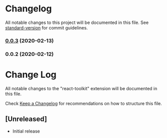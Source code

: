 # Changelog

All notable changes to this project will be documented in this file. See [standard-version](https://github.com/conventional-changelog/standard-version) for commit guidelines.

### [0.0.3](https://github.com/CodersAKL/react-toolkit/compare/v0.0.2...v0.0.3) (2020-02-13)

### 0.0.2 (2020-02-12)

# Change Log

All notable changes to the "react-toolkit" extension will be documented in this file.

Check [Keep a Changelog](http://keepachangelog.com/) for recommendations on how to
structure this file.

## [Unreleased]

-   Initial release
